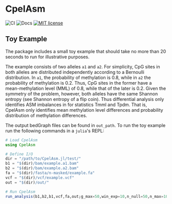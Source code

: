 # CpelAsm
![CI](https://github.com/jordiabante/CpelAsm.jl/workflows/CI/badge.svg)
![Docs](https://github.com/jordiabante/CpelAsm.jl/workflows/Docs/badge.svg)
[![MIT license](https://img.shields.io/badge/license-MIT-green.svg)](https://github.com/jordiabante/CpelAsm.jl/blob/master/LICENSE.md)

## Toy Example

The package includes a small toy example that should take no more 
than 20 seconds to run for illustrative purposes. 

The example consists of two alleles `a1` and `a2`. For simplicity, 
CpG sites in both alleles are distributed independently according 
to a Bernoulli distribution. In `a1`, the probability of methylation 
is 0.8, while in `a2` the probability of methylation is 0.2. Thus, 
CpG sites in the former have a mean-methylation level (MML) of 0.8, 
while that of the later is 0.2. Given the symmetry of the problem, 
however, both alleles have the same Shannon entropy (see Shannon 
entropy of a flip coin). Thus differential  analysis only identifies 
ASM imbalances in for statistics Tmml and Tpdm. That is, CpelAsm 
only identifies mean methylation level differences and probability
distribution of methylation differences.

The output bedGraph files can be found in `out_path`. To run the toy 
example run the following commands in a `julia`'s REPL:

```julia
# Load CpelAsm
using CpelAsm

# Define I/O
dir = "/path/to/CpelAsm.jl/test/"
b1 = "$(dir)/bam/example.a1.bam"
b2 = "$(dir)/bam/example.a2.bam"
fa = "$(dir)/fasta/n-masked/example.fa"
vcf = "$(dir)/vcf/example.vcf"
out = "$(dir)/out/"

# Run CpelAsm
run_analysis(b1,b2,b1,vcf,fa,out;g_max=50,win_exp=10,n_null=50,n_max=10)
```
